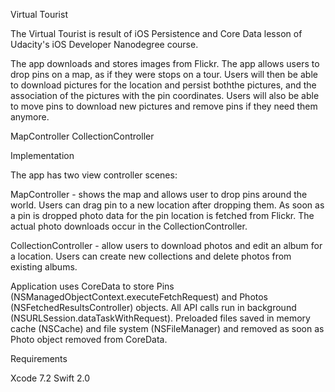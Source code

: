 Virtual Tourist

The Virtual Tourist is result of iOS Persistence and Core Data lesson of Udacity's iOS Developer Nanodegree course.

The app downloads and stores images from Flickr. The app allows users to drop pins on a map, as if they were stops on a tour. Users will then be able to download pictures for the location and persist boththe pictures, and the association of the pictures with the pin coordinates. Users will also be able to move pins to download new pictures and remove pins if they need them anymore.

MapController CollectionController

Implementation

The app has two view controller scenes:

MapController - shows the map and allows user to drop pins around the world. Users can drag pin to a new location after dropping them. As soon as a pin is dropped photo data for the pin location is fetched from Flickr. The actual photo downloads occur in the CollectionController.

CollectionController - allow users to download photos and edit an album for a location. Users can create new collections and delete photos from existing albums.

Application uses CoreData to store Pins (NSManagedObjectContext.executeFetchRequest) and Photos (NSFetchedResultsController) objects. All API calls run in background (NSURLSession.dataTaskWithRequest). Preloaded files saved in memory cache (NSCache) and file system (NSFileManager) and removed as soon as Photo object removed from CoreData.

Requirements

Xcode 7.2
Swift 2.0
